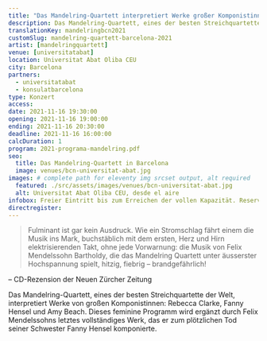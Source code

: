 ```yaml
---
title: "Das Mandelring-Quartett interpretiert Werke großer Komponistinnen"
description: Das Mandelring-Quartett, eines der besten Streichquartette der Welt, interpretiert Werke von den großen Komponistinnen Rebecca Clarke, Fanny Hensel und Amy Beach.
translationKey: mandelringbcn2021
customSlug: mandelring-quartett-barcelona-2021
artist: [mandelringquartett]
venue: [universitatabat]
location: Universitat Abat Oliba CEU
city: Barcelona
partners:
  - universitatabat
  - konsulatbarcelona
type: Konzert
access:
date: 2021-11-16 19:30:00
opening: 2021-11-16 19:00:00
ending: 2021-11-16 20:30:00
deadline: 2021-11-16 16:00:00
calcDuration: 1
program: 2021-programa-mandelring.pdf
seo:
  title: Das Mandelring-Quartett in Barcelona
  image: venues/bcn-universitat-abat.jpg
images: # complete path for eleventy img srcset output, alt required
  featured: ./src/assets/images/venues/bcn-universitat-abat.jpg
  alt: Universitat Abat Oliba CEU, desde el aire
infobox: Freier Eintritt bis zum Erreichen der vollen Kapazität. Reservierte Plätze nur mit persönlicher Einladung durch die Fundación Goethe.
directregister:
---
```


> Fulminant ist gar kein Ausdruck. Wie ein Stromschlag fährt einem die Musik ins Mark, buchstäblich mit dem ersten, Herz und Hirn elektrisierenden Takt, ohne jede Vorwarnung: die Musik von Felix Mendelssohn Bartholdy, die das Mandelring Quartett unter äusserster Hochspannung spielt, hitzig, fiebrig – brandgefährlich!

– CD-Rezension der Neuen Zürcher Zeitung

Das Mandelring-Quartett, eines der besten Streichquartette der Welt, interpretiert Werke von großen Komponistinnen: Rebecca Clarke, Fanny Hensel und Amy Beach. Dieses feminine Programm wird ergänzt durch Felix Mendelssohns letztes vollständiges Werk, das er zum plötzlichen Tod seiner Schwester Fanny Hensel komponierte.
